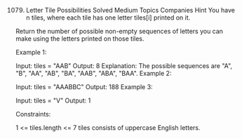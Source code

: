 1079. Letter Tile Possibilities
Solved
Medium
Topics
Companies
Hint
You have n  tiles, where each tile has one letter tiles[i] printed on it.

Return the number of possible non-empty sequences of letters you can make using the letters printed on those tiles.



Example 1:

Input: tiles = "AAB"
Output: 8
Explanation: The possible sequences are "A", "B", "AA", "AB", "BA", "AAB", "ABA", "BAA".
Example 2:

Input: tiles = "AAABBC"
Output: 188
Example 3:

Input: tiles = "V"
Output: 1


Constraints:

1 <= tiles.length <= 7
tiles consists of uppercase English letters.

